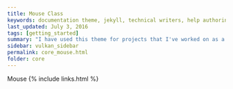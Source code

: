 ```yaml
---
title: Mouse Class
keywords: documentation theme, jekyll, technical writers, help authoring tools, hat replacements
last_updated: July 3, 2016
tags: [getting_started]
summary: "I have used this theme for projects that I've worked on as a professional technical writer."
sidebar: vulkan_sidebar
permalink: core_mouse.html
folder: core
---
```


Mouse
{% include links.html %}
